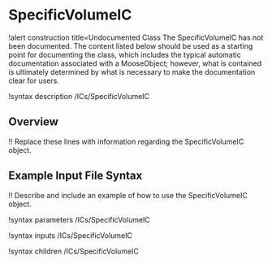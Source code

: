 # SpecificVolumeIC

!alert construction title=Undocumented Class
The SpecificVolumeIC has not been documented. The content listed below should be used as a starting point for
documenting the class, which includes the typical automatic documentation associated with a
MooseObject; however, what is contained is ultimately determined by what is necessary to make the
documentation clear for users.

!syntax description /ICs/SpecificVolumeIC

## Overview

!! Replace these lines with information regarding the SpecificVolumeIC object.

## Example Input File Syntax

!! Describe and include an example of how to use the SpecificVolumeIC object.

!syntax parameters /ICs/SpecificVolumeIC

!syntax inputs /ICs/SpecificVolumeIC

!syntax children /ICs/SpecificVolumeIC
